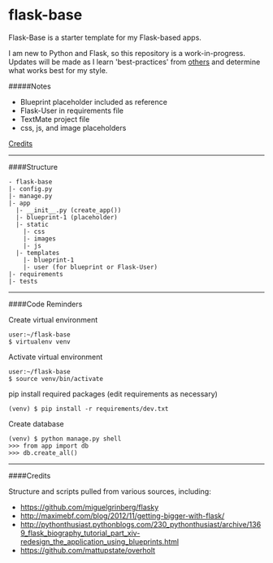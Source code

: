 flask-base
==========

Flask-Base is a starter template for my Flask-based apps.

I am new to Python and Flask, so this repository is a work-in-progress. 
Updates will be made as I learn 'best-practices' from [others](#credits) and determine what works best for my style.


#####Notes
* Blueprint placeholder included as reference
* Flask-User in requirements file
* TextMate project file
* css, js, and image placeholders

[Credits](#credits)


***

####Structure

    - flask-base
    |- config.py
    |- manage.py
    |- app
      |- __init__.py (create_app())
      |- blueprint-1 (placeholder)
      |- static
        |- css
        |- images
        |- js
      |- templates
        |- blueprint-1
        |- user (for blueprint or Flask-User)
    |- requirements
    |- tests

***

####Code Reminders

Create virtual environment

    user:~/flask-base 
    $ virtualenv venv

Activate virtual environment

    user:~/flask-base 
    $ source venv/bin/activate

pip install required packages (edit requirements as necessary)

    (venv) $ pip install -r requirements/dev.txt

Create database

    (venv) $ python manage.py shell
    >>> from app import db
    >>> db.create_all()

***

####Credits

Structure and scripts pulled from various sources, including: 

* https://github.com/miguelgrinberg/flasky
* http://maximebf.com/blog/2012/11/getting-bigger-with-flask/
* http://pythonthusiast.pythonblogs.com/230_pythonthusiast/archive/1369_flask_biography_tutorial_part_xiv-redesign_the_application_using_blueprints.html
* https://github.com/mattupstate/overholt

